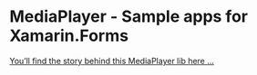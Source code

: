 # MediaPlayer - Sample apps for Xamarin.Forms
[You’ll find the story behind this MediaPlayer lib here …](https://zeprogfactory.github.io/MediaPlayer/)
  
